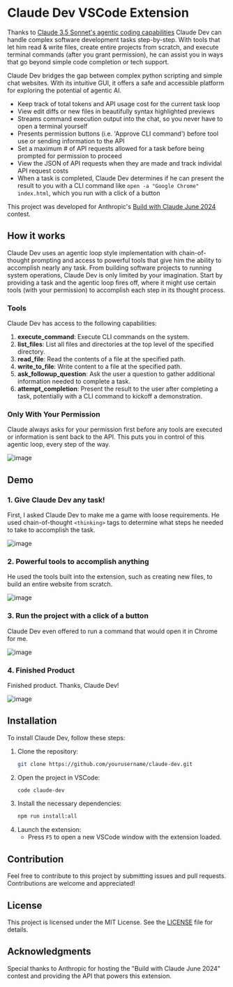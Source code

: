# Claude Dev VSCode Extension

Thanks to [Claude 3.5 Sonnet's agentic coding capabilities](https://www-cdn.anthropic.com/fed9cc193a14b84131812372d8d5857f8f304c52/Model_Card_Claude_3_Addendum.pdf) Claude Dev can handle complex software development tasks step-by-step. With tools that let him read & write files, create entire projects from scratch, and execute terminal commands (after you grant permission), he can assist you in ways that go beyond simple code completion or tech support.

Claude Dev bridges the gap between complex python scripting and simple chat websites. With its intuitive GUI, it offers a safe and accessible platform for exploring the potential of agentic AI.

- Keep track of total tokens and API usage cost for the current task loop
- View edit diffs or new files in beautifully syntax highlighted previews
- Streams command execution output into the chat, so you never have to open a terminal yourself
- Presents permission buttons (i.e. 'Approve CLI command') before tool use or sending information to the API
- Set a maximum # of API requests allowed for a task before being prompted for permission to proceed
- View the JSON of API requests when they are made and track individal API request costs
- When a task is completed, Claude Dev determines if he can present the result to you with a CLI command like `open -a "Google Chrome" index.html`, which you run with a click of a button

This project was developed for Anthropic's [Build with Claude June 2024](https://docs.anthropic.com/en/build-with-claude-contest/overview) contest.

## How it works

Claude Dev uses an agentic loop style implementation with chain-of-thought prompting and access to powerful tools that give him the ability to accomplish nearly any task. From building software projects to running system operations, Claude Dev is only limited by your imagination. Start by providing a task and the agentic loop fires off, where it might use certain tools (with your permission) to accomplish each step in its thought process.


### Tools

Claude Dev has access to the following capabilities:

1. **execute_command**: Execute CLI commands on the system.
2. **list_files**: List all files and directories at the top level of the specified directory.
3. **read_file**: Read the contents of a file at the specified path.
4. **write_to_file**: Write content to a file at the specified path.
5. **ask_followup_question**: Ask the user a question to gather additional information needed to complete a task.
6. **attempt_completion**: Present the result to the user after completing a task, potentially with a CLI command to kickoff a demonstration.

### Only With Your Permission

Claude always asks for your permission first before any tools are executed or information is sent back to the API. This puts you in control of this agentic loop, every step of the way.

![image](https://github.com/saoudrizwan/claude-dev/assets/7799382/e6435441-9400-41c9-98a9-63f75c5d45be)

## Demo

### 1. Give Claude Dev any task!

First, I asked Claude Dev to make me a game with loose requirements. He used chain-of-thought `<thinking>` tags to determine what steps he needed to take to accomplish the task.

![image](https://github.com/saoudrizwan/claude-dev/assets/7799382/9301195d-3861-46d0-81e9-ce65148476a2)

### 2. Powerful tools to accomplish anything

He used the tools built into the extension, such as creating new files, to build an entire website from scratch.

![image](https://github.com/saoudrizwan/claude-dev/assets/7799382/d022f8f4-e857-4373-8f76-d009a0602647)

### 3. Run the project with a click of a button

Claude Dev even offered to run a command that would open it in Chrome for me.

![image](https://github.com/saoudrizwan/claude-dev/assets/7799382/9c8b675d-9dcb-4862-a484-3338ef7395fb)

### 4. Finished Product

Finished product. Thanks, Claude Dev!

![image](https://github.com/saoudrizwan/claude-dev/assets/7799382/30774572-abe2-43b3-8bc5-917e115b4def)

## Installation

To install Claude Dev, follow these steps:

1. Clone the repository:
    ```bash
    git clone https://github.com/yourusername/claude-dev.git
    ```
2. Open the project in VSCode:
    ```bash
    code claude-dev
    ```
3. Install the necessary dependencies:
    ```bash
    npm run install:all
    ```
4. Launch the extension:
    - Press `F5` to open a new VSCode window with the extension loaded.

## Contribution

Feel free to contribute to this project by submitting issues and pull requests. Contributions are welcome and appreciated!

## License

This project is licensed under the MIT License. See the [LICENSE](./LICENSE) file for details.

## Acknowledgments

Special thanks to Anthropic for hosting the "Build with Claude June 2024" contest and providing the API that powers this extension.